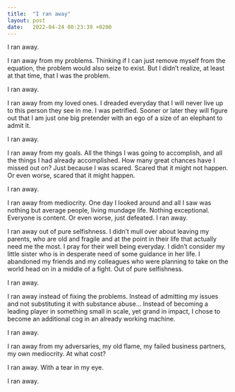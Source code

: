 ```yaml
---
title:  "I ran away"
layout: post
date:   2022-04-24 00:23:39 +0200
---
```

I ran away.

I ran away from my problems.
Thinking if I can just remove myself from the equation, the problem would also seize to exist. But I didn’t realize, at least at that time, that I was the problem.

I ran away.

I ran away from my loved ones. I dreaded everyday that I will never live up to this person they see in me. I was petrified. Sooner or later they will figure out that I am just one big pretender with an ego of a size of an elephant to admit it. 

I ran away.

I ran away from my goals. All the things I was going to accomplish, and all the things I had already accomplished. How many great chances have I missed out on? Just because I was scared. Scared that it might not happen. Or even worse, scared that it might happen. 

I ran away.

I ran away from mediocrity. 
One day I looked around and all I saw was nothing but average people, living mundage life. Nothing exceptional. Everyone is content. Or even worse, just defeated. 
I ran away.

I ran away out of pure selfishness.
I didn’t mull over about leaving my parents, who are old and fragile and at the point in their life that actually need me the most. I pray for their well being everyday.
I didn’t consider my little sister who is in desperate need of some guidance in her life.
I abandoned my friends and my colleagues who were planning to take on the world head on in a middle of a fight. Out of pure selfishness.

I ran away.

I ran away instead of fixing the problems. Instead of admitting my issues and not substituting it with substance abuse… Instead of becoming a leading player in something small in scale, yet grand in impact, I chose to become an additional cog in an already working machine.

I ran away.

I ran away from my adversaries, my old flame, my failed business partners, my own mediocrity. At what cost?

I ran away. With a tear in my eye.

I ran away.